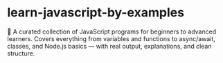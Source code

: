 # learn-javascript-by-examples
🚀 A curated collection of JavaScript programs for beginners to advanced learners. Covers everything from variables and functions to async/await, classes, and Node.js basics — with real output, explanations, and clean structure.

